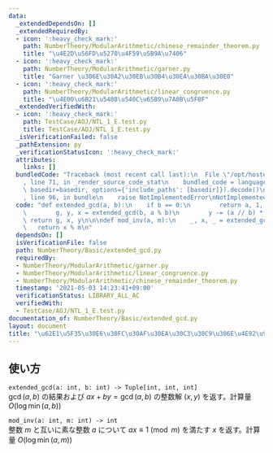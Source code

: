 ```yaml
---
data:
  _extendedDependsOn: []
  _extendedRequiredBy:
  - icon: ':heavy_check_mark:'
    path: NumberTheory/ModularArithmetic/chinese_remainder_theorem.py
    title: "\u4E2D\u56FD\u5270\u4F59\u5B9A\u7406"
  - icon: ':heavy_check_mark:'
    path: NumberTheory/ModularArithmetic/garner.py
    title: "Garner \u306E\u30A2\u30EB\u30B4\u30EA\u30BA\u30E0"
  - icon: ':heavy_check_mark:'
    path: NumberTheory/ModularArithmetic/linear_congruence.py
    title: "\u4E00\u6B21\u5408\u540C\u65B9\u7A0B\u5F0F"
  _extendedVerifiedWith:
  - icon: ':heavy_check_mark:'
    path: TestCase/AOJ/NTL_1_E.test.py
    title: TestCase/AOJ/NTL_1_E.test.py
  _isVerificationFailed: false
  _pathExtension: py
  _verificationStatusIcon: ':heavy_check_mark:'
  attributes:
    links: []
  bundledCode: "Traceback (most recent call last):\n  File \"/opt/hostedtoolcache/Python/3.10.4/x64/lib/python3.10/site-packages/onlinejudge_verify/documentation/build.py\"\
    , line 71, in _render_source_code_stat\n    bundled_code = language.bundle(stat.path,\
    \ basedir=basedir, options={'include_paths': [basedir]}).decode()\n  File \"/opt/hostedtoolcache/Python/3.10.4/x64/lib/python3.10/site-packages/onlinejudge_verify/languages/python.py\"\
    , line 96, in bundle\n    raise NotImplementedError\nNotImplementedError\n"
  code: "def extended_gcd(a, b):\n    if b == 0:\n        return a, 1, 0\n    else:\n\
    \        g, y, x = extended_gcd(b, a % b)\n        y -= (a // b) * x\n       \
    \ return g, x, y\n\n\ndef mod_inv(a, m):\n    _, x, _ = extended_gcd(a, m)\n \
    \   return x % m\n"
  dependsOn: []
  isVerificationFile: false
  path: NumberTheory/Basic/extended_gcd.py
  requiredBy:
  - NumberTheory/ModularArithmetic/garner.py
  - NumberTheory/ModularArithmetic/linear_congruence.py
  - NumberTheory/ModularArithmetic/chinese_remainder_theorem.py
  timestamp: '2021-05-03 14:23:41+09:00'
  verificationStatus: LIBRARY_ALL_AC
  verifiedWith:
  - TestCase/AOJ/NTL_1_E.test.py
documentation_of: NumberTheory/Basic/extended_gcd.py
layout: document
title: "\u62E1\u5F35\u30E6\u30FC\u30AF\u30EA\u30C3\u30C9\u306E\u4E92\u9664\u6CD5"
---
```


## 使い方
`extended_gcd(a: int, b: int) -> Tuple[int, int, int]`  
$\gcd(a, b)$ の結果および $ax + by = \gcd(a, b)$ の整数解 $(x, y)$ を返す。計算量 $O(\log \min(a, b))$

`mod_inv(a: int, m: int) -> int`  
整数 $m$ と互いに素な整数 $a$ について $ax \equiv 1 \pmod{m}$ を満たす $x$ を返す。計算量 $O(\log \min(a, m))$
